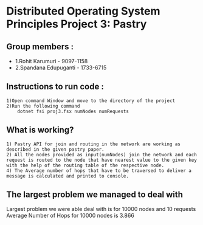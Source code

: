 # Distributed Operating System Principles Project 3: Pastry

## Group members :
- 1.Rohit Karumuri - 9097-1158
- 2.Spandana Edupuganti - 1733-6715

## Instructions to run code :
    1)Open command Window and move to the directory of the project
    2)Run the following command 
        dotnet fsi proj3.fsx numNodes numRequests    
    
## What is working?
    1) Pastry API for join and routing in the network are working as described in the given pastry paper.
    2) All the nodes provided as input(numNodes) join the network and each request is routed to the node that have nearest value to the given key with the help of the routing table of the respective node.
    4) The Average number of hops that have to be traversed to deliver a message is calculated and printed to console.

## The largest problem we managed to deal with
   Largest problem we were able deal with is for 10000 nodes and 10 requests
   Average Number of Hops for 10000 nodes is 3.866
